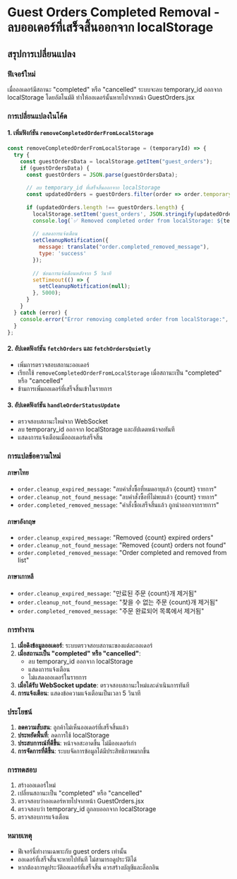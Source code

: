 # Guest Orders Completed Removal - ลบออเดอร์ที่เสร็จสิ้นออกจาก localStorage

## สรุปการเปลี่ยนแปลง

### ฟีเจอร์ใหม่
เมื่อออเดอร์มีสถานะ "completed" หรือ "cancelled" ระบบจะลบ temporary_id ออกจาก localStorage โดยอัตโนมัติ ทำให้ออเดอร์นั้นหายไปจากหน้า GuestOrders.jsx

### การเปลี่ยนแปลงในโค้ด

#### 1. เพิ่มฟังก์ชัน `removeCompletedOrderFromLocalStorage`
```javascript
const removeCompletedOrderFromLocalStorage = (temporaryId) => {
  try {
    const guestOrdersData = localStorage.getItem("guest_orders");
    if (guestOrdersData) {
      const guestOrders = JSON.parse(guestOrdersData);
      
      // ลบ temporary_id ที่เสร็จสิ้นออกจาก localStorage
      const updatedOrders = guestOrders.filter(order => order.temporary_id !== temporaryId);
      
      if (updatedOrders.length !== guestOrders.length) {
        localStorage.setItem('guest_orders', JSON.stringify(updatedOrders));
        console.log(`✅ Removed completed order from localStorage: ${temporaryId}`);
        
        // แสดงการแจ้งเตือน
        setCleanupNotification({
          message: translate("order.completed_removed_message"),
          type: 'success'
        });
        
        // ซ่อนการแจ้งเตือนหลังจาก 5 วินาที
        setTimeout(() => {
          setCleanupNotification(null);
        }, 5000);
      }
    }
  } catch (error) {
    console.error("Error removing completed order from localStorage:", error);
  }
};
```

#### 2. อัปเดตฟังก์ชัน `fetchOrders` และ `fetchOrdersQuietly`
- เพิ่มการตรวจสอบสถานะออเดอร์
- เรียกใช้ `removeCompletedOrderFromLocalStorage` เมื่อสถานะเป็น "completed" หรือ "cancelled"
- ข้ามการเพิ่มออเดอร์ที่เสร็จสิ้นเข้าในรายการ

#### 3. อัปเดตฟังก์ชัน `handleOrderStatusUpdate`
- ตรวจสอบสถานะใหม่จาก WebSocket
- ลบ temporary_id ออกจาก localStorage และอัปเดตหน้าจอทันที
- แสดงการแจ้งเตือนเมื่อออเดอร์เสร็จสิ้น

### การแปลข้อความใหม่

#### ภาษาไทย
- `order.cleanup_expired_message`: "ลบคำสั่งซื้อที่หมดอายุแล้ว {count} รายการ"
- `order.cleanup_not_found_message`: "ลบคำสั่งซื้อที่ไม่พบแล้ว {count} รายการ"
- `order.completed_removed_message`: "คำสั่งซื้อเสร็จสิ้นแล้ว ถูกนำออกจากรายการ"

#### ภาษาอังกฤษ
- `order.cleanup_expired_message`: "Removed {count} expired orders"
- `order.cleanup_not_found_message`: "Removed {count} orders not found"
- `order.completed_removed_message`: "Order completed and removed from list"

#### ภาษาเกาหลี
- `order.cleanup_expired_message`: "만료된 주문 {count}개 제거됨"
- `order.cleanup_not_found_message`: "찾을 수 없는 주문 {count}개 제거됨"
- `order.completed_removed_message`: "주문 완료되어 목록에서 제거됨"

### การทำงาน

1. **เมื่อดึงข้อมูลออเดอร์**: ระบบตรวจสอบสถานะของแต่ละออเดอร์
2. **เมื่อสถานะเป็น "completed" หรือ "cancelled"**: 
   - ลบ temporary_id ออกจาก localStorage
   - แสดงการแจ้งเตือน
   - ไม่แสดงออเดอร์ในรายการ
3. **เมื่อได้รับ WebSocket update**: ตรวจสอบสถานะใหม่และดำเนินการทันที
4. **การแจ้งเตือน**: แสดงข้อความแจ้งเตือนเป็นเวลา 5 วินาที

### ประโยชน์

1. **ลดความสับสน**: ลูกค้าไม่เห็นออเดอร์ที่เสร็จสิ้นแล้ว
2. **ประหยัดพื้นที่**: ลดการใช้ localStorage
3. **ประสบการณ์ที่ดีขึ้น**: หน้าจอสะอาดขึ้น ไม่มีออเดอร์เก่า
4. **การจัดการที่ดีขึ้น**: ระบบจัดการข้อมูลได้มีประสิทธิภาพมากขึ้น

### การทดสอบ

1. สร้างออเดอร์ใหม่
2. เปลี่ยนสถานะเป็น "completed" หรือ "cancelled"
3. ตรวจสอบว่าออเดอร์หายไปจากหน้า GuestOrders.jsx
4. ตรวจสอบว่า temporary_id ถูกลบออกจาก localStorage
5. ตรวจสอบการแจ้งเตือน

### หมายเหตุ

- ฟีเจอร์นี้ทำงานเฉพาะกับ guest orders เท่านั้น
- ออเดอร์ที่เสร็จสิ้นจะหายไปทันที ไม่สามารถดูประวัติได้
- หากต้องการดูประวัติออเดอร์ที่เสร็จสิ้น ควรสร้างบัญชีและล็อกอิน 